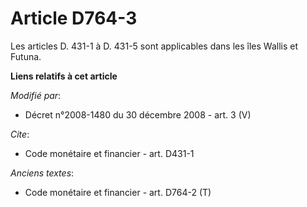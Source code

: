 # Article D764-3

Les articles D. 431-1 à D. 431-5 sont applicables dans les îles Wallis et Futuna.

**Liens relatifs à cet article**

_Modifié par_:

  - Décret n°2008-1480 du 30 décembre 2008 - art. 3 (V)

_Cite_:

  - Code monétaire et financier - art. D431-1

_Anciens textes_:

  - Code monétaire et financier - art. D764-2 (T)
